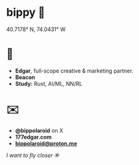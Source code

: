 # bippy 🚬
40.7178° N, 74.0431° W

# 🚀
- **Edgar**, full-scope creative & marketing partner.
- **Beacon**
- **Study:** Rust, AI/ML, NN/RL

# ✉️
- **@bippolaroid** on X
- **177edgar.com**
- **bippolaroid@proton.me**

*I want to fly closer ☀️*


<!---
bippolaroid/bippolaroid is a ✨ special ✨ repository because its `README.md` (this file) appears on your GitHub profile.
You can click the Preview link to take a look at your changes.
--->
